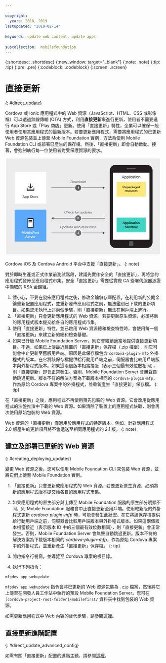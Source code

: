 ```yaml
---

copyright:
  years: 2018, 2019
lastupdated: "2019-02-14"

keywords: update web content, update apps

subcollection:  mobilefoundation
---
```


{:shortdesc: .shortdesc}
{:new_window: target="_blank"}
{:note: .note}
{:tip: .tip}
{:pre: .pre}
{:codeblock: .codeblock}
{:screen: .screen}

# 直接更新
{: #direct_update}

Cordova 或 Ionic 應用程式中的 Web 資源（JavaScript、HTML、CSS 或影像檔）可以透過無線傳輸 (OTA) 方式，利用**直接更新**來進行更新，使用者不需要進行 App Store 或「Play 商店」更新。使用「直接更新」特性，企業可以確保一般使用者使用其應用程式的最新版本。若要更新應用程式，需要將應用程式的已更新 Web 資源包裝並上傳至 Mobile Foundation 實例，方法為使用 Mobile Foundation CLI 或部署已產生的保存檔。然後，「直接更新」即會自動啟動。接著，會強制執行每一位使用者對受保護資源的要求。

![直接更新運作方式的圖表](images/internal_function.jpg)

Cordova iOS 及 Cordova Android 平台中支援「直接更新」。
{: note}

對於即時生產或正式作業前測試階段，建議先實作安全的「直接更新」，再將您的應用程式發佈至應用程式市集。安全「直接更新」需要從實際 CA 簽署伺服器憑證中擷取的 RSA 金鑰組。

1. 請小心，不要在發佈應用程式之後，修改金鑰儲存庫配置。在利用新的公開金鑰重新配置應用程式，並重新發佈應用程式之前，無法鑑別已下載的更新項目。如果您未執行上述兩個步驟，則「直接更新」無法在用戶端上進行。
2. 「直接更新」只會更新應用程式的 Web 資源。若要更新原生資源，必須將新的應用程式版本提交給各自的應用程式市集。
3. 使用「直接更新」特性，並已啟用 Web 資源總和檢查特性時，會使用每一個「直接更新」來建立新的總和檢查基礎。
4. 如果已升級 Mobile Foundation Server，則它會繼續適當地提供直接更新項目。不過，如果已上傳最近建置的「直接更新」保存檔（.zip 檔案），則它可能會中止更新至舊版用戶端。原因是此保存檔包含 `cordova-plugin-mfp` 外掛程式的版本。在它將該保存檔提供給行動用戶端之前，伺服器會比較用戶端版本與外掛程式版本。如果這兩個版本相當接近（表示三個最有效位數相同），則「直接更新」即會正常發生。否則，Mobile Foundation Server 會無聲自動跳過更新。版本不符的解決方案為下載版本相同的 `cordova-plugin-mfp`，作為原始 Cordova 專案中的外掛程式，並重新產生「直接更新」保存檔。
{: tip}

在「直接更新」之後，應用程式不再使用預先包裝的 Web 資源。它會改用從應用程式的沙盤推演中下載的 Web 資源。如果清除了裝置上的應用程式快取，則會再次使用原始包裝的 Web 資源。

Web 資源的「直接更新」僅適用於應用程式的特定版本。例如，針對應用程式 2.0 版產生的更新項目將不會遞送至相同應用程式的 2.1 版。
{: note}

## 建立及部署已更新的 Web 資源
{: #creating_deploying_updates}

變更 Web 資源之後，您可以使用 Mobile Foundation CLI 來包裝 Web 資源，並將它們上傳至 Mobile Foundation 實例。

1.  「直接更新」只會更新成應用程式的 Web 資源。若要更新原生資源，必須將新的應用程式版本提交給各自的應用程式市集。
2. 如果應用程式的原生部分與上傳至 Mobile Foundation 服務的原生部分明顯不同，則 Mobile Foundation 服務會中止直接更新至用戶端。使用較新版的外掛程式更新 *cordova-plugin-mfp* 時，可能會發生此狀況。在它將該保存檔提供給行動用戶端之前，伺服器會比較用戶端版本與外掛程式版本。如果這兩個版本相當接近（表示版本 ID 中的三個最有效位數相同），則「直接更新」會正常發生。否則，Mobile Foundation Server 會無聲自動跳過更新。版本不符的解決方案為下載版本相同的 *cordova-plugin-mfp*，作為原始 Cordova 專案中的外掛程式，並重新產生「直接更新」保存檔。
{: tip}

1. 開啟指令行視窗，並導覽至 Cordova 專案的根目錄。
2. 執行下列指令：
  ```bash
  mfpdev app webupdate
  ```
  `mfpdev app webupdate` 指令會將已更新的 Web 資源包裝為 `.zip` 檔案，然後將它上傳至在開發人員工作站中執行的預設 Mobile Foundation Server。您可在 `[cordova-project-root-folder]/mobilefirst/` 資料夾中找到包裝的 Web 資源。

如需更新應用程式中 Web 內容的替代步驟，請參閱[這裡](/docs/services/mobilefoundation?topic=mobilefoundation-alternate_steps_to_update_app_web_content_in_app#alternate_steps_to_update_app_web_content_in_app)。

## 直接更新進階配置
{: #direct_update_advanced_config}

如需有關「直接更新」配置的進階主題，請參閱[這裡](/docs/services/mobilefoundation?topic=mobilefoundation-advanced_direct_update_configuration#advanced_direct_update_configuration)。
